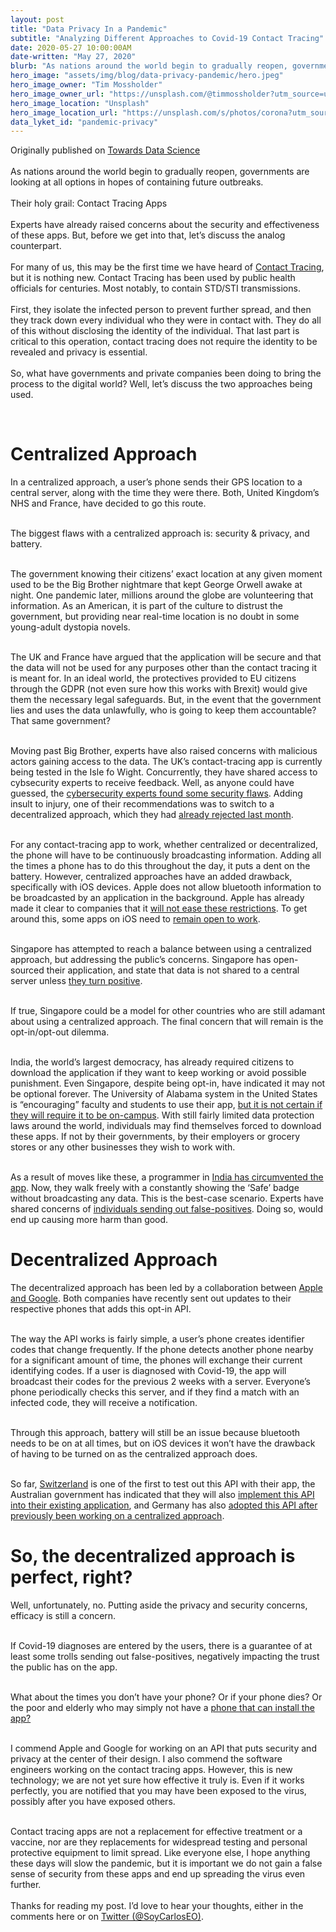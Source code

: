 ```yaml
---
layout: post
title: "Data Privacy In a Pandemic"
subtitle: "Analyzing Different Approaches to Covid-19 Contact Tracing"
date: 2020-05-27 10:00:00AM
date-written: "May 27, 2020"
blurb: "As nations around the world begin to gradually reopen, governments are looking at all options in hopes of containing future outbreaks Their holy grail: Contact Tracing Apps"
hero_image: "assets/img/blog/data-privacy-pandemic/hero.jpeg"
hero_image_owner: "Tim Mossholder"
hero_image_owner_url: "https://unsplash.com/@timmossholder?utm_source=unsplash&utm_medium=referral&utm_content=creditCopyText"
hero_image_location: "Unsplash"
hero_image_location_url: "https://unsplash.com/s/photos/corona?utm_source=unsplash&utm_medium=referral&utm_content=creditCopyText"
data_lyket_id: "pandemic-privacy"
---
```

Originally published on <a href="https://medium.com/towards-data-science/data-privacy-in-a-pandemic-901e828b850a" target="_blank" class="italic underline">Towards Data Science</a>
<br><br>
As nations around the world begin to gradually reopen, governments are looking at all options in hopes of containing future outbreaks.
<br> <br>
Their holy grail: Contact Tracing Apps
<br><br>
Experts have already raised concerns about the security and effectiveness of these apps. But, before we get into that, let’s discuss the analog counterpart.
<br><br>
For many of us, this may be the first time we have heard of <a href="https://www.webmd.com/lung/news/20200504/what-is-contact-tracing-and-how-does-it-work#1" target="_blank" class="underline">Contact Tracing</a>, but it is nothing new. Contact Tracing has been used by public health officials for centuries. Most notably, to contain STD/STI transmissions.
<br><br>
First, they isolate the infected person to prevent further spread, and then they track down every individual who they were in contact with. They do all of this <a class="italic">without disclosing the identity of the individual</a>. That last part is critical to this operation, contact tracing does not require the identity to be revealed and privacy is essential.
<br><br>
So, what have governments and private companies been doing to bring the process to the digital world? Well, let’s discuss the two approaches being used.
<br><br>

<img src="">
<h1 class="text-2xl pt-5 font-black">Centralized Approach</h1>
In a centralized approach, a user’s phone sends their GPS location to a central server, along with the time they were there. Both, United Kingdom’s NHS and France, have decided to go this route.
<br><br>

The biggest flaws with a centralized approach is: security & privacy, and battery.
<br><br>

The government knowing their citizens’ exact location at any given moment used to be the Big Brother nightmare that kept George Orwell awake at night. One pandemic later, millions around the globe are volunteering that information. As an American, it is part of the culture to distrust the government, but providing near real-time location is no doubt in some young-adult dystopia novels.
<br><br>

The UK and France have argued that the application will be secure and that the data will not be used for any purposes other than the contact tracing it is meant for. In an ideal world, the protectives provided to EU citizens through the GDPR (not even sure how this works with Brexit) would give them the necessary legal safeguards. But, in the event that the government lies and uses the data unlawfully, who is going to keep them accountable? That same government?
<br><br>

Moving past Big Brother, experts have also raised concerns with malicious actors gaining access to the data. The UK’s contact-tracing app is currently being tested in the Isle fo Wight. Concurrently, they have shared access to cybsecurity experts to receive feedback. Well, as anyone could have guessed, the <a href="https://www.businessinsider.com/cybersecurity-experts-find-security-flaws-in-nhs-contact-tracing-app-2020-5" target="_blank" class="underline">cybersecurity experts found some security flaws</a>. Adding insult to injury, one of their recommendations was to switch to a decentralized approach, which they had <a href="https://news.yahoo.com/nhs-rejects-apple-google-coronavirus-150047833.html" target="_blank" class="underline">already rejected last month</a>.
<br><br>

For any contact-tracing app to work, whether centralized or decentralized, the phone will have to be continuously broadcasting information. Adding all the times a phone has to do this throughout the day, it puts a dent on the battery. However, centralized approaches have an added drawback, specifically with iOS devices. Apple does not allow bluetooth information to be broadcasted by an application in the background. Apple has already made it clear to companies that it <a href="https://www.bbc.com/news/technology-52366129" target="_blank" class="underline">will not ease these restrictions</a>. To get around this, some apps on iOS need to <a href="https://www.theguardian.com/australia-news/2020/may/15/covid-safe-app-australia-how-download-does-it-work-australian-government-covidsafe-covid19-tracking-downloads" target="_blank" class="underline">remain open to work</a>.
<br><br>

Singapore has attempted to reach a balance between using a centralized approach, but addressing the public’s concerns. Singapore has open-sourced their application, and state that data is not shared to a central server unless <a href="https://www.bloomberg.com/news/articles/2020-05-23/singapore-contract-trace-app-is-opt-in-as-long-as-possible-fm" target="_blank" class="underline">they turn positive</a>.
<br><br>

If true, Singapore could be a model for other countries who are still adamant about using a centralized approach. The final concern that will remain is the opt-in/opt-out dilemma.
<br><br>

India, the world’s largest democracy, has already required citizens to download the application if they want to keep working or avoid possible punishment. Even Singapore, despite being opt-in, have indicated it may not be optional forever. The University of Alabama system in the United States is “encouraging” faculty and students to use their app, <a href="https://www.nytimes.com/reuters/2020/05/22/technology/22reuters-health-coronavirus-alabama-apps.html" target="_blank" class="underline">but it is not certain if they will require it to be on-campus</a>. With still fairly limited data protection laws around the world, individuals may find themselves forced to download these apps. If not by their governments, by their employers or grocery stores or any other businesses they wish to work with.
<br><br>

As a result of moves like these, a programmer in <a href="https://www.buzzfeednews.com/article/pranavdixit/india-aarogya-setu-hacked" target="_blank" class="underline">India has circumvented the app</a>. Now, they walk freely with a constantly showing the ‘Safe’ badge without broadcasting any data. This is the best-case scenario. Experts have shared concerns of <a href="https://www.brookings.edu/techstream/inaccurate-and-insecure-why-contact-tracing-apps-could-be-a-disaster/" target="_blank" class="underline">individuals sending out false-positives</a>. Doing so, would end up causing more harm than good.
<img src="">
<h1 class="text-2xl pt-5 font-black">Decentralized Approach</h1>
The decentralized approach has been led by a collaboration between <a href="https://www.apple.com/newsroom/2020/04/apple-and-google-partner-on-covid-19-contact-tracing-technology/" target="_blank" class="underline">Apple and Google</a>. Both companies have recently sent out updates to their respective phones that adds this opt-in API.
<br><br>

The way the API works is fairly simple, a user’s phone creates identifier codes that change frequently. If the phone detects another phone nearby for a significant amount of time, the phones will exchange their current identifying codes. If a user is diagnosed with Covid-19, the app will broadcast their codes for the previous 2 weeks with a server. Everyone’s phone periodically checks this server, and if they find a match with an infected code, they will receive a notification.
<br><br>

Through this approach, battery will still be an issue because bluetooth needs to be on at all times, but on iOS devices it won’t have the drawback of having to be turned on as the centralized approach does.
<br><br>

So far, <a href="https://www.engadget.com/switzerland-swisscovid-coronavirus-contact-tracing-app-pilot-153813626.html?guccounter=1" target="_blank" class="underline">Switzerland</a> is one of the first to test out this API with their app, the Australian government has indicated that they will also <a href="https://www.theguardian.com/australia-news/2020/may/15/covid-safe-app-australia-how-download-does-it-work-australian-government-covidsafe-covid19-tracking-downloads" target="_blank" class="underline">implement this API into their existing application</a>, and Germany has also <a href="https://news.yahoo.com/coronavirus-german-contact-tracing-app-174902502.html" class="underline" target="_blank">adopted this API after previously been working on a centralized approach</a>.
<h1 class="text-2xl pt-5 font-black">So, the decentralized approach is perfect, right?</h1>
Well, unfortunately, no. Putting aside the privacy and security concerns, efficacy is still a concern.
<br><br>

If Covid-19 diagnoses are entered by the users, there is a guarantee of at least some trolls sending out false-positives, negatively impacting the trust the public has on the app.
<br><br>

What about the times you don’t have your phone? Or if your phone dies? Or the poor and elderly who may simply not have a <a href="https://appleinsider.com/articles/20/05/13/nhs-admits-contact-tracing-app-wont-work-on-older-iphones" target="_blank" class="underline">phone that can install the app?</a>
<br><br>

I commend Apple and Google for working on an API that puts security and privacy at the center of their design. I also commend the software engineers working on the contact tracing apps. However, this is new technology; we are not yet sure how effective it truly is. Even if it works perfectly, you are notified that you may have been exposed to the virus, possibly after you have exposed others.
<br><br>

Contact tracing apps are not a replacement for effective treatment or a vaccine, nor are they replacements for widespread testing and personal protective equipment to limit spread. Like everyone else, I hope anything these days will slow the pandemic, but it is important we do not gain a false sense of security from these apps and end up spreading the virus even further.
<br><br>
Thanks for reading my post. I’d love to hear your thoughts, either in the comments here or on <a href="https://twitter.com/SoyCarlosEO" target="_blank" class="underline">Twitter (@SoyCarlosEO)</a>.